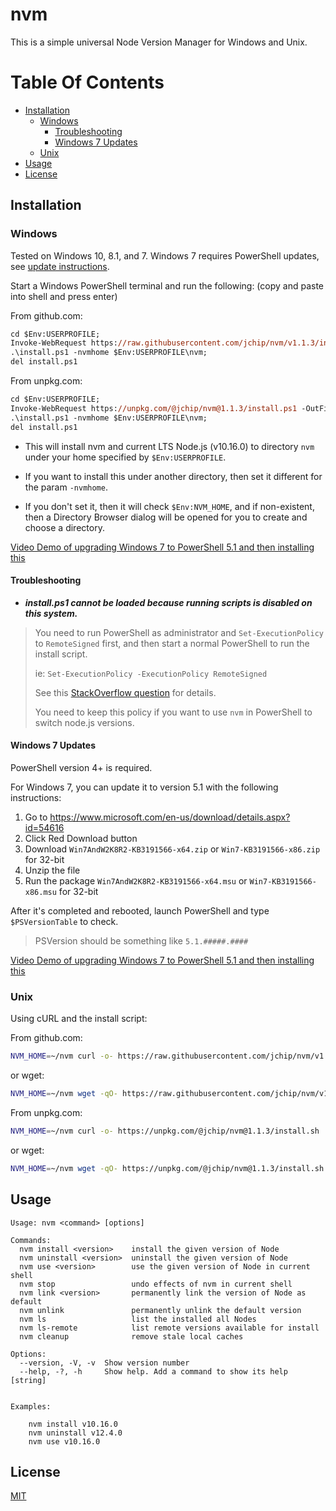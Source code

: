 # nvm

This is a simple universal Node Version Manager for Windows and Unix.

# Table Of Contents

- [Installation](#installation)
  - [Windows](#windows)
    - [Troubleshooting](#troubleshooting)
    - [Windows 7 Updates](#windows-7-updates)
  - [Unix](#unix)
- [Usage](#usage)
- [License](#license)

## Installation

### Windows

Tested on Windows 10, 8.1, and 7. Windows 7 requires PowerShell updates, see [update instructions](#windows-7-updates).

Start a Windows PowerShell terminal and run the following: (copy and paste into shell and press enter)

From github.com:

```ps
cd $Env:USERPROFILE;
Invoke-WebRequest https://raw.githubusercontent.com/jchip/nvm/v1.1.3/install.ps1 -OutFile install.ps1;
.\install.ps1 -nvmhome $Env:USERPROFILE\nvm;
del install.ps1
```

From unpkg.com:

```ps
cd $Env:USERPROFILE;
Invoke-WebRequest https://unpkg.com/@jchip/nvm@1.1.3/install.ps1 -OutFile install.ps1;
.\install.ps1 -nvmhome $Env:USERPROFILE\nvm;
del install.ps1
```

- This will install nvm and current LTS Node.js (v10.16.0) to directory `nvm` under your home specified by `$Env:USERPROFILE`.

- If you want to install this under another directory, then set it different for the param `-nvmhome`.

- If you don't set it, then it will check `$Env:NVM_HOME`, and if non-existent, then a Directory Browser dialog will be opened for you to create and choose a directory.

[Video Demo of upgrading Windows 7 to PowerShell 5.1 and then installing this](https://youtu.be/BFYcXLS5R_4)

#### Troubleshooting

- **_install.ps1 cannot be loaded because running scripts is disabled on this system._**

> You need to run PowerShell as administrator and `Set-ExecutionPolicy` to `RemoteSigned` first, and then start a normal PowerShell to run the install script.
>
> ie: `Set-ExecutionPolicy -ExecutionPolicy RemoteSigned`
>
> See this [StackOverflow question](https://stackoverflow.com/questions/4037939/powershell-says-execution-of-scripts-is-disabled-on-this-system) for details.
>
> You need to keep this policy if you want to use `nvm` in PowerShell to switch node.js versions.

#### Windows 7 Updates

PowerShell version 4+ is required.

For Windows 7, you can update it to version 5.1 with the following instructions:

1. Go to <https://www.microsoft.com/en-us/download/details.aspx?id=54616>
2. Click Red Download button
3. Download `Win7AndW2K8R2-KB3191566-x64.zip` or `Win7-KB3191566-x86.zip` for 32-bit
4. Unzip the file
5. Run the package `Win7AndW2K8R2-KB3191566-x64.msu` or `Win7-KB3191566-x86.msu` for 32-bit

After it's completed and rebooted, launch PowerShell and type `$PSVersionTable` to check.

> PSVersion should be something like `5.1.#####.####`

[Video Demo of upgrading Windows 7 to PowerShell 5.1 and then installing this](https://youtu.be/BFYcXLS5R_4)

### Unix

Using cURL and the install script:

From github.com:

```bash
NVM_HOME=~/nvm curl -o- https://raw.githubusercontent.com/jchip/nvm/v1.1.3/install.sh | bash
```

or wget:

```bash
NVM_HOME=~/nvm wget -qO- https://raw.githubusercontent.com/jchip/nvm/v1.1.3/install.sh | bash
```

From unpkg.com:

```bash
NVM_HOME=~/nvm curl -o- https://unpkg.com/@jchip/nvm@1.1.3/install.sh | bash
```

or wget:

```bash
NVM_HOME=~/nvm wget -qO- https://unpkg.com/@jchip/nvm@1.1.3/install.sh | bash
```


## Usage

```
Usage: nvm <command> [options]

Commands:
  nvm install <version>    install the given version of Node
  nvm uninstall <version>  uninstall the given version of Node
  nvm use <version>        use the given version of Node in current shell
  nvm stop                 undo effects of nvm in current shell
  nvm link <version>       permanently link the version of Node as default
  nvm unlink               permanently unlink the default version
  nvm ls                   list the installed all Nodes
  nvm ls-remote            list remote versions available for install
  nvm cleanup              remove stale local caches

Options:
  --version, -V, -v  Show version number
  --help, -?, -h     Show help. Add a command to show its help          [string]


Examples:

    nvm install v10.16.0
    nvm uninstall v12.4.0
    nvm use v10.16.0
```

## License

[MIT](http://www.opensource.org/licenses/MIT)
